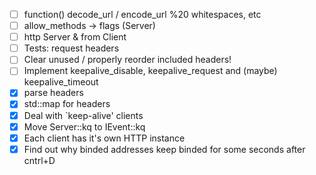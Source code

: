 - [ ] function() decode_url / encode_url %20 whitespaces, etc
- [ ] allow_methods -> flags (Server)
- [ ] http Server & from Client
- [ ] Tests: request headers
- [ ] Clear unused / properly reorder included headers!
- [ ] Implement keepalive_disable, keepalive_request and (maybe) keepalive_timeout
- [x] parse headers
- [x] std::map for headers
- [x] Deal with `keep-alive' clients
- [x] Move Server::kq to IEvent::kq
- [x] Each client has it's own HTTP instance
- [x] Find out why binded addresses keep binded for some seconds after cntrl+D
